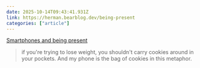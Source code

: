 ```yaml
---
date: 2025-10-14T09:43:41.931Z
link: https://herman.bearblog.dev/being-present
categories: ["article"]
---
```

[Smartphones and being present](https://herman.bearblog.dev/being-present)

> if you're trying to lose weight, you shouldn't carry cookies around in your pockets. And my phone is the bag of cookies in this metaphor.
